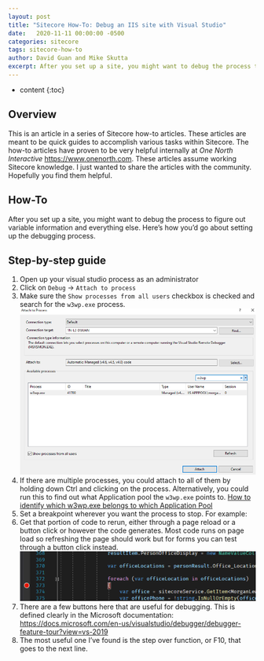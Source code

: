 ```yaml
---
layout: post
title: "Sitecore How-To: Debug an IIS site with Visual Studio"
date:   2020-11-11 00:00:00 -0500
categories: sitecore
tags: sitecore-how-to
author: David Guan and Mike Skutta
excerpt: After you set up a site, you might want to debug the process to figure out variable information and everything else. Here’s how you’d go about setting up the debugging process.
---
```


* content
{:toc}

## Overview

This is an article in a series of Sitecore how-to articles. These articles are meant to be quick guides to accomplish various tasks within Sitecore. The how-to articles have proven to be very helpful internally at *One North Interactive* https://www.onenorth.com.  These articles assume working Sitecore knowledge. I just wanted to share the articles with the community. Hopefully you find them helpful.

## How-To

After you set up a site, you might want to debug the process to figure out variable information and everything else. Here’s how you’d go about setting up the debugging process.

## Step-by-step guide

1. Open up your visual studio process as an administrator
1. Click on `Debug` → `Attach to process`
1. Make sure the `Show processes from all users` checkbox is checked and search for the `w3wp.exe` process.
    ![Code](/images/sitecore-how-to-debug-an-iis-site-with-visual-studio/attach.png)
1. If there are multiple processes, you could attach to all of them by holding down Ctrl and clicking on the process. Alternatively, you could run this to find out what Application pool the `w3wp.exe` points to. [How to identify which w3wp.exe belongs to which Application Pool](/2020/11/09/sitecore-how-to-identify-which-w3wpexe-belongs-to-which-application-pool/) 
1. Set a breakpoint wherever you want the process to stop. For example: 
1. Get that portion of code to rerun, either through a page reload or a button click or however the code generates. Most code runs on page load so refreshing the page should work but for forms you can test through a button click instead.
    ![Code](/images/sitecore-how-to-debug-an-iis-site-with-visual-studio/code.png)
1. There are a few buttons here that are useful for debugging. This is defined clearly in the Microsoft documentation: https://docs.microsoft.com/en-us/visualstudio/debugger/debugger-feature-tour?view=vs-2019
1. The most useful one I’ve found is the step over function, or F10, that goes to the next line. 